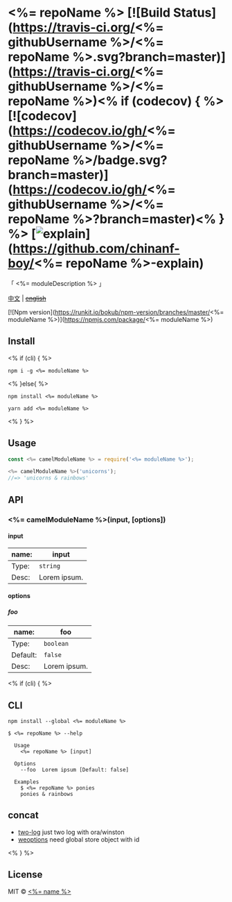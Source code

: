 # <%= repoName %> [![Build Status](https://travis-ci.org/<%= githubUsername %>/<%= repoName %>.svg?branch=master)](https://travis-ci.org/<%= githubUsername %>/<%= repoName %>)<% if (codecov) { %> [![codecov](https://codecov.io/gh/<%= githubUsername %>/<%= repoName %>/badge.svg?branch=master)](https://codecov.io/gh/<%= githubUsername %>/<%= repoName %>?branch=master)<% } %> [![explain](http://llever.com/explain.svg)](https://github.com/chinanf-boy/<%= repoName %>-explain)

「 <%= moduleDescription %> 」

[中文](./readme.md) | ~~[english](./readme.en.md)~~

[![Npm version](https://runkit.io/bokub/npm-version/branches/master/<%= moduleName %>)](https://npmjs.com/package/<%= moduleName %>)

## Install

<% if (cli) { %>

```
npm i -g <%= moduleName %>
```

<% }else{ %>

```
npm install <%= moduleName %>
```

```
yarn add <%= moduleName %>
```

<% } %>


## Usage

```js
const <%= camelModuleName %> = require('<%= moduleName %>');

<%= camelModuleName %>('unicorns');
//=> 'unicorns & rainbows'
```


## API

### <%= camelModuleName %>(input, [options])

#### input

name: | input
---------|----------
Type: | `string`
Desc: | Lorem ipsum.

#### options

##### foo

 name: | foo
---------|----------
Type: | `boolean`
Default: | `false`
Desc: | Lorem ipsum.

<% if (cli) { %>
## CLI

```
npm install --global <%= moduleName %>
```

```
$ <%= repoName %> --help

  Usage
    <%= repoName %> [input]

  Options
    --foo  Lorem ipsum [Default: false]

  Examples
    $ <%= repoName %> ponies
    ponies & rainbows
```


## concat

- [two-log](https://github.com/chinanf-boy/two-log) just two log with ora/winston
- [weoptions](https://github.com/chinanf-boy/weoptions) need global store object with id


<% } %>



## License

MIT © [<%= name %>](<%= website %>)
